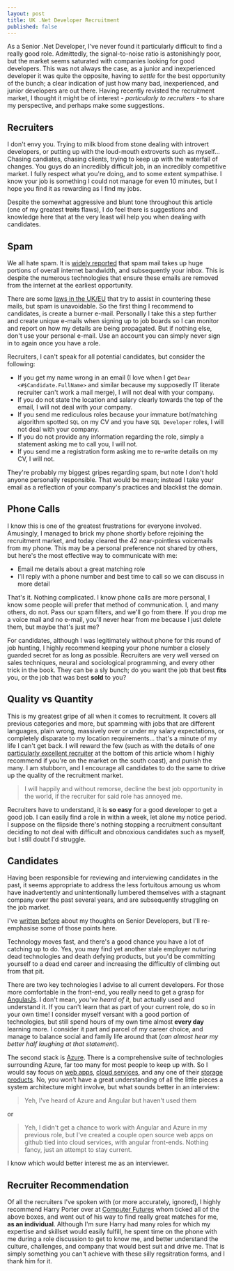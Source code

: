 ```yaml
---
layout: post
title: UK .Net Developer Recruitment
published: false
---
```


As a Senior .Net Developer, I've never found it particularly difficult to find a really good role. Admittedly, the signal-to-noise ratio is astonishingly poor, but the market seems saturated with companies looking for good developers. This was not always the case, as a junior and inexperienced developer it was quite the opposite, having to _settle_ for the best opportunity of the bunch; a clear indication of just how many bad, inexperienced, and junior developers are out there. Having recently revisted the recruitment market, I thought it might be of interest - _particularly to recruiters_ - to share my perspective, and perhaps make some suggestions.

## Recruiters

I don't envy you. Trying to milk blood from stone dealing with introvert developers, or putting up with the loud-mouth extroverts such as myself... Chasing candiates, chasing clients, trying to keep up with the waterfall of changes. You guys do an incredibly difficult job, in an incredibly competitive market. I fully respect what you're doing, and to some extent sympathise. I know your job is something I could not manage for even 10 minutes, but I hope you find it as rewarding as I find my jobs.

Despite the somewhat aggressive and blunt tone throughout this article (one of my greatest ~~traits~~ flaws), I do feel there is suggestions and knowledge here that at the very least will help you when dealing with candidates.

## Spam

We all hate spam. It is [widely reported] that spam mail takes up huge portions of overall internet bandwidth, and subsequently your inbox. This is despite the numerous technologies that ensure these emails are removed from the internet at the earliest opportunity.

There are some [laws in the UK/EU] that try to assist in countering these mails, but spam is unavoidable. So the first thing I recommend to candidates, is create a burner e-mail. Personally I take this a step further and create unique e-mails when signing up to job boards so I can monitor and report on how my details are being propagated. But if nothing else, don't use your personal e-mail. Use an account you can simply never sign in to again once you have a role.

Recruiters, I can't speak for all potential candidates, but consider the following:
 * If you get my name wrong in an email (I love when I get `Dear <#$Candidate.FullName>` and similar because my supposedly IT literate recruiter can't work a mail merge), I will not deal with your company.
 * If you do not state the location and salary clearly towards the top of the email, I will not deal with your company.
 * If you send me rediculous roles because your immature bot/matching algorithm spotted `SQL` on my CV and you have `SQL Developer` roles, I will not deal with your company.
 * If you do not provide any information regarding the role, simply a statement asking me to call you, I will not.
 * If you send me a registration form asking me to re-write details on my CV, I will not.
 
They're probably my biggest gripes regarding spam, but note I don't hold anyone personally responsible. That would be mean; instead I take your email as a reflection of your company's practices and blacklist the domain.

## Phone Calls

I know this is one of the greatest frustrations for everyone involved. Amusingly, I managed to brick my phone shortly before rejoining the recruitment market, and today cleared the 42 near-pointless voicemails from my phone. This may be a personal preference not shared by others, but here's the most effective way to communicate with me:

 * Email me details about a great matching role
 * I'll reply with a phone number and best time to call so we can discuss in more detail

That's it. Nothing complicated. I know phone calls are more personal, I know some people will prefer that method of communication. I, and many others, do not. Pass our spam filters, and we'll go from there. If you drop me a voice mail and no e-mail, you'll never hear from me because I just delete them, but maybe that's just me?

For candidates, although I was legitimately without phone for this round of job hunting, I highly recommend keeping your phone number a closely guarded secret for as long as possible. Recruiters are very well versed on sales techniques, neural and sociological programming, and every other trick in the book. They can be a sly bunch; do you want the job that best **fits** you, or the job that was best **sold** to you?

## Quality vs Quantity

This is my greatest gripe of all when it comes to recruitment. It covers all previous categories and more, but spamming with jobs that are different languages, plain wrong, massively over or under my salary expectations, or completely disparate to my location requirements... that's a minute of my life I can't get back. I will reward the few (such as with the details of one [particularly excellent recruiter] at the bottom of this article whom I highly recommend if you're on the market on the south coast), and punish the many. I am stubborn, and I encourage all candidates to do the same to drive up the quality of the recruitment market. 

> I will happily and without remorse, decline the best job opportunity in the world, if the recruiter for said role has annoyed me.

Recruiters have to understand, it is **so easy** for a good developer to get a good job. I can easily find a role in within a week, let alone my notice period. I suppose on the flipside there's nothing stopping a recruitment consultant deciding to not deal with difficult and obnoxious candidates such as myself, but I still doubt I'd struggle.

## Candidates

Having been responsible for reviewing and interviewing candidates in the past, it seems appropriate to address the less fortuitous amoung us whom have inadvertently and unintentionally lumbered themselves with a stagnant company over the past several years, and are subsequently struggling on the job market.

I've [written before] about my thoughts on Senior Developers, but I'll re-emphasise some of those points here. 

Technology moves fast, and there's a good chance you have a lot of catching up to do. Yes, you may find yet another stale employer nuturing dead technologies and death defying products, but you'd be committing yourself to a dead end career and increasing the difficultly of climbing out from that pit.

There are two key technologies I advise to all current developers. For those more comfortable in the front-end, you really need to get a grasp for [AngularJs]. I don't mean, _you've heard of it_, but actually used and understand it. If you can't learn that as part of your current role, do so in your own time! I consider myself versant with a good portion of technologies, but still spend hours of my own time almost **every day** learning more. I consider it part and parcel of my career choice, and manage to balance social and family life around that (_can almost hear my better half laughing at that statement_).

The second stack is [Azure]. There is a comprehensive suite of technologies surrounding Azure, far too many for most people to keep up with. So I would say focus on [web apps], [cloud services], and any one of their [storage products]. No, you won't have a great understanding of all the little pieces a system architecture might involve, but what sounds better in an interview:

> Yeh, I've heard of Azure and Angular but haven't used them

or

> Yeh, I didn't get a chance to work with Angular and Azure in my previous role, but I've created a couple open source web apps on github tied into cloud services, with angular front-ends. Nothing fancy, just an attempt to stay current.

I know which would better interest me as an interviewer.

## Recruiter Recommendation

Of all the recruiters I've spoken with (or more accurately, ignored), I highly recommend <a name="harry-porter">Harry Porter</a> over at [Computer Futures] whom ticked all of the above boxes, and went out of his way to find really great matches for me, **as an individual**. Although I'm sure Harry had many roles for which my expertise and skillset would easily fulfill, he spent time on the phone with me during a role discussion to get to know me, and better understand the culture, challenges, and company that would best suit and drive me. That is simply something you can't achieve with these silly regsitration forms, and I thank him for it.

  [widely reported]: http://skeptics.stackexchange.com/questions/2175/what-percentage-of-total-internet-traffic-is-spam
  [laws in the UK/EU]: https://ico.org.uk/for-the-public/online/spam-emails/
  [particularly excellent recruiter]: #harry-porter
  [Computer Futures]: http://www.computerfutures.com/en/home
  [written before]: http://blog.devbot.net/senior
  [AngularJs]: https://angularjs.org/
  [Azure]: http://azure.microsoft.com/en-us/
  [web apps]: http://azure.microsoft.com/en-us/documentation/scenarios/web-app/
  [cloud services]: http://azure.microsoft.com/en-us/services/cloud-services/
  [storage products]: http://azure.microsoft.com/en-us/services/storage/
